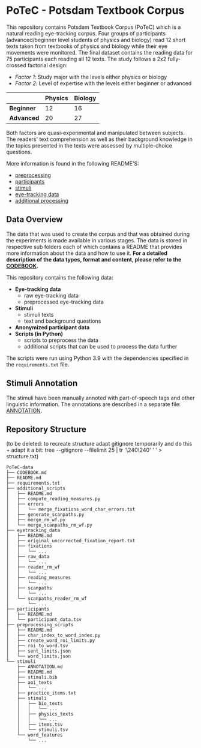 # PoTeC - Potsdam Textbook Corpus

This repository contains Potsdam Textbook Corpus (PoTeC) which is a natural reading eye-tracking corpus.
Four groups of participants (advanced/beginner level students of physics and biology) read 12 short 
texts taken from textbooks of physics and biology while their eye movements were monitored. 
The final dataset contains the reading data for 75 participants each reading all 12 texts.
The study follows a 2x2 fully-crossed factorial design:
* _Factor 1_: Study major with the levels either physics or biology
* _Factor 2_: Level of expertise with the levels either beginner or advanced

|              | Physics | Biology |
|--------------|---------|---------|
| **Beginner** | 12      | 16      |
| **Advanced** | 20      | 27      |

Both factors are quasi-experimental and manipulated between subjects.
The readers' text comprehension as well as their background 
knowledge in the topics presented in the texts were assessed by multiple-choice questions. 

More information is found in the following README'S:
* [preprocessing](./preprocessing_scripts/PREPROCESSING_SCRIPTS.md)
* [participants](./participants/README.md)
* [stimuli](./stimuli/STIMULI.md)
* [eye-tracking data](./eyetracking_data/EYETRACKING_DATA.md)
* [additional processing](./additional_scripts/ADDITIONAL_SCRIPTS.md)



## Data Overview
The data that was used to create the corpus and that was obtained during the experiments is made available in various stages. 
The data is stored in respective sub folders each of which contains a README that provides more information 
about the data and how to use it. **For a detailed description of the data types, format and content, please refer to the 
[CODEBOOK](./CODEBOOK.md).**

This repository contains the following data:
* **Eye-tracking data**
  * raw eye-tracking data
  * preprocessed eye-tracking data
* **Stimuli**
  * stimuli texts
  * text and background questions
* **Anonymized participant data**
* **Scripts (in Python)**
  * scripts to preprocess the data
  * additional scripts that can be used to process the data further

The scripts were run using Python 3.9 with the dependencies specified in the `requirements.txt` file.


## Stimuli Annotation
The stimuli have been manually annoted with part-of-speech tags and other linguistic information. The annotations are described
in a separate file: [ANNOTATION](stimuli/ANNOTATION.md).

## Repository Structure
(to be deleted: to recreate structure adapt gitignore temporarily and do this + adapt it a bit:  tree --gitignore --filelimit 25 | tr '\240\240' ' ' > structure.txt)

    PoTeC-data
    ├── CODEBOOK.md
    ├── README.md
    ├── requirements.txt
    ├── additional_scripts
    │   ├── README.md
    │   ├── compute_reading_measures.py
    │   ├── errors
    │   │   └── merge_fixations_word_char_errors.txt
    │   ├── generate_scanpaths.py
    │   ├── merge_rm_wf.py
    │   └── merge_scanpaths_rm_wf.py
    ├── eyetracking_data
    │   ├── README.md
    │   ├── original_uncorrected_fixation_report.txt
    │   ├── fixations
    │   │   └── ...
    │   ├── raw_data 
    │   │   └── ...
    │   ├── reader_rm_wf
    │   │   └── ...
    │   ├── reading_measures
    │   │   └── ...
    │   ├── scanpaths
    │   │   └── ...
    │   └── scanpaths_reader_rm_wf
    │       └── ...
    ├── participants
    │   ├── README.md
    │   └── participant_data.tsv
    ├── preprocessing_scripts
    │   ├── README.md
    │   ├── char_index_to_word_index.py
    │   ├── create_word_roi_limits.py
    │   ├── roi_to_word.tsv
    │   ├── sent_limits.json
    │   └── word_limits.json
    └── stimuli
        ├── ANNOTATION.md
        ├── README.md
        ├── stimuli.bib
        ├── aoi_texts
        │   └── ...
        ├── practice_items.txt
        ├── stimuli
        │   ├── bio_texts
        │   │   └── ...
        │   ├── physics_texts
        │   │   └── ...
        │   ├── items.tsv
        │   └── stimuli.tsv
        └── word_features
            └── ...
